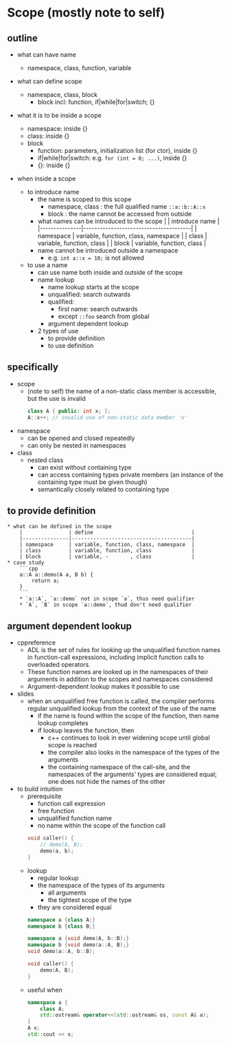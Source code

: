 Scope (mostly note to self)
===========================
## outline
* what can have name
    * namespace, class, function, variable
* what can define scope
    * namespace, class, block
        * block incl: function, if|while|for|switch; {}

* what it is to be inside a scope
    * namespace: inside {}
    * class: inside {}
    * block
        * function: parameters, initialization list (for ctor), inside {}
        * if|while|for|switch: e.g. `for (int = 0; ...)`, inside {}
        * {}: inside {}

* when inside a scope
    * to introduce name
        * the name is scoped to this scope
            * namespace, class  : the full qualified name `::a::b::A::x`
            * block             : the name cannot be accessed from outside
        * what names can be introduced to the scope
            |               | introduce name                        |
            |---------------|---------------------------------------|
            | namespace     | variable, function, class, namespace  |
            | class         | variable, function, class             |
            | block         | variable, function, class             |
        * name cannot be introduced outside a namespace       
            * e.g. `int a::x = 10;` is not allowed
    * to use a name 
        * can use name both inside and outside of the scope
        * name lookup
            * name lookup starts at the scope
            * unqualified: search outwards
            * qualified:
                * first name: search outwards
                * except `::foo` search from global
            * argument dependent lookup
        * 2 types of use
            * to provide definition
            * to use definition

## specifically
* scope
    * (note to self) the name of a non-static class member is accessible, but 
      the use is invalid
        ```cpp
        class A { public: int x; };
        A::x++; // invalid use of non-static data member 'x'
        ```
* namespace
    * can be opened and closed repeatedly
    * can only be nested in namespaces
* class
    * nested class
        * can exist without containing type
        * can access containing types private members (an instance of the 
        containing type must be given though)
        * semantically closely related to containing type

## to provide definition
    * what can be defined in the scope
        |               | define                                |
        |---------------|---------------------------------------|
        | namespace     | variable, function, class, namespace  |
        | class         | variable, function, class             |
        | block         | variable, -       , class             |
    * case study
        ```cpp
        a::A a::demo(A a, B b) {
            return a;
        }
        ```
        * `a::A`, `a::demo` not in scope `a`, thus need qualifier
        * `A`, `B` in scope `a::demo`, thud don't need qualifier

## argument dependent lookup
* cppreference
    * ADL is the set of rules for looking up the unqualified function names
    in function-call expressions, including implicit function calls to 
    overloaded operators.
    * These function names are looked up in the namespaces of their 
    arguments in addition to the scopes and namespaces considered 
    * Argument-dependent lookup makes it possible to use 
* slides
    * when an unqualified free function is called, the compiler performs 
        regular unqualified lookup from the context of the use of the name
        * if the name is found within the scope of the function, then name
        lookup completes
        * if lookup leaves the function, then
            * c++ continues to look in ever widening scope until global
            scope is reached
            * the compiler also looks in the namespace of the types of the
            arguments
            * the containing namespace of the call-site, and the namespaces
            of the arguments' types are considered equal; one does not hide
            the names of the other
* to build intuition
    * prerequisite
        * function call expression
        * free function
        * unqualified function name
        * no name within the scope of the function call
        ```cpp
        void caller() {
            // demo(A, B);
            demo(a, b);
        }
        ```
    * lookup
        * regular lookup
        * the namespace of the types of its arguments
            * all arguments
            * the tightest scope of the type
        * they are considered equal
        ```cpp
        namespace a {class A;}
        namespace b {class B;}

        namespace a {void demo(A, b::B);}
        namespace b {void demo(a::A, B);}
        void demo(a::A, b::B);

        void caller() {
            demo(A, B);
        }
        ```
    * useful when
        ```cpp
        namespace a {
            class A;
            std::ostream& operator<<(std::ostream& os, const A& a);
        }
        A x;
        std::cout << x;
        ```
